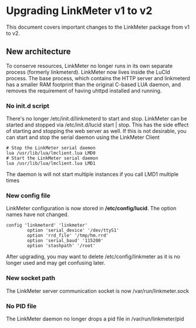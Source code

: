 # Upgrading LinkMeter v1 to v2
This document covers important changes to the LinkMeter package from v1 to v2.

## New architecture
To conserve resources, LinkMeter no longer runs in its own separate process (formerly linkmeterd).  LinkMeter now lives inside the LuCId process.  The base process, which contains the HTTP server and linkmeterd has a smaller RAM footprint than the original C-based LUA daemon, and removes the requirement of having uhttpd installed and running.  

### No init.d script
There's no longer /etc/init.d/linkmeterd to start and stop.  LinkMeter can be started and stopped via /etc/init.d/lucid start | stop.  This has the side effect of starting and stopping the web server as well.  If this is not desirable, you can start and stop the serial daemon using the LinkMeter Client

    # Stop the LinkMeter serial daemon
    lua /usr/lib/lua/lmclient.lua LMD0
    # Start the LinkMeter serial daemon 
    lua /usr/lib/lua/lmclient.lua LMD1

The daemon is will not start multiple instances if you call LMD1 multiple times

### New config file
LinkMeter configuration is now stored in **/etc/config/lucid**.  The option names have not changed.

    config 'linkmeterd' 'linkmeter'
            option 'serial_device' '/dev/ttyS1'
            option 'rrd_file' '/tmp/hm.rrd'
            option 'serial_baud' '115200'
            option 'stashpath' '/root'

After upgrading, you may want to delete /etc/config/linkmeter as it is no longer used and may get confusing later.

### New socket path
The LinkMeter server communication socket is now /var/run/linkmeter.sock

### No PID file
The LinkMeter daemon no longer drops a pid file in /var/run/linkmeter/pid